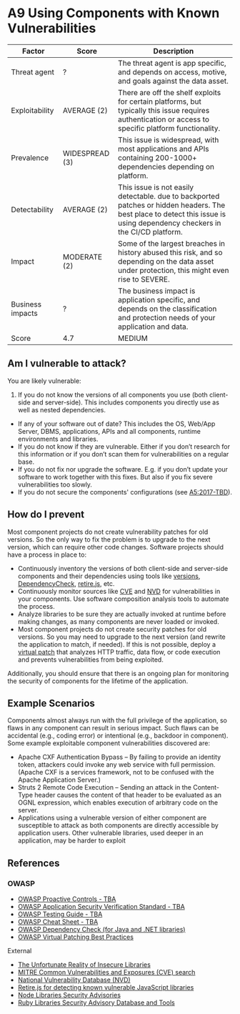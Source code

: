 # A9 Using Components with Known Vulnerabilities

| Factor | Score | Description |
| -- | -- | -- |
| Threat agent | ? | The threat agent is app specific, and depends on access, motive, and goals against the data asset. |
| Exploitability | AVERAGE (2) | There are off the shelf exploits for certain platforms, but typically this issue requires authentication or access to specific platform functionality. |
| Prevalence | WIDESPREAD (3) | This issue is widespread, with most applications and APIs containing 200-1000+ dependencies depending on platform. |
| Detectability | AVERAGE (2) | This issue is not easily detectable. due to backported patches or hidden headers. The best place to detect this issue is using dependency checkers in the CI/CD platform. |
| Impact | MODERATE (2) | Some of the largest breaches in history abused this risk, and so depending on the data asset under protection, this might even rise to SEVERE. |
| Business impacts | ? | The business impact is application specific, and depends on the classification and protection needs of your application and data. |
| Score | 4.7 | MEDIUM |

## Am I vulnerable to attack?

You are likely vulnerable:

1. If you do not know the versions of all components you use (both client-side and server-side). This includes components you directly use as well as nested dependencies.

* If any of your software out of date? This includes the OS, Web/App Server, DBMS, applications, APIs and all components, runtime environments and libraries.
* If you do not know if they are vulnerable. Either if you don’t research for this information or if you don’t scan them for vulnerabilities on a regular base.
* If you do not fix nor upgrade the software. E.g. if you don’t update your software to work together with this fixes. But also if you fix severe vulnerabilities too slowly.
* If you do not secure the components' configurations (see [A5:2017-TBD]()).

## How do I prevent

Most component projects do not create vulnerability patches for old versions. So the only way to fix the problem is to upgrade to the next version, which can require other code changes. Software projects should have a process in place to:
* Continuously inventory the versions of both client-side and server-side components and their dependencies using tools like [versions](http://www.mojohaus.org/versions-maven-plugin/), [DependencyCheck](https://www.owasp.org/index.php/OWASP_Dependency_Check), [retire.js](https://github.com/retirejs/retire.js/), etc.
* Continuously monitor sources like [CVE](https://cve.mitre.org/) and [NVD](https://nvd.nist.gov/) for vulnerabilities in your components. Use software composition analysis tools to automate the process.
* Analyze libraries to be sure they are actually invoked at runtime before making changes, as many components are never loaded or invoked.
* Most component projects do not create security patches for old versions. So you may need to upgrade to the next version (and rewrite the application to match, if needed). If this is not possible, deploy a [virtual patch](https://www.owasp.org/index.php/Virtual_Patching_Best_Practices#What_is_a_Virtual_Patch.3F) that analyzes HTTP traffic, data flow, or code execution and prevents vulnerabilities from being exploited.

Additionally, you should ensure that there is an ongoing plan for monitoring the security of components for the lifetime of the application.


## Example Scenarios

Components almost always run with the full privilege of the application, so flaws in any component can result in serious impact. Such flaws can be accidental (e.g., coding error) or intentional (e.g., backdoor in component). Some example exploitable component vulnerabilities discovered are:
* Apache CXF Authentication Bypass – By failing to provide an identity token, attackers could invoke any web service with full permission. (Apache CXF is a services framework, not to be confused with the Apache Application Server.)
* Struts 2 Remote Code Execution – Sending an attack in the Content-Type header causes the content of that header to be evaluated as an OGNL expression, which enables execution of arbitrary code on the server.
* Applications using a vulnerable version of either component are susceptible to attack as both components are directly accessible by application users. Other vulnerable libraries, used deeper in an application, may be harder to exploit

## References

### OWASP

* [OWASP Proactive Controls - TBA]()
* [OWASP Application Security Verification Standard - TBA]()
* [OWASP Testing Guide - TBA]()
* [OWASP Cheat Sheet - TBA]()
* [OWASP Dependency Check (for Java and .NET libraries)](https://www.owasp.org/index.php/OWASP_Dependency_Check)
* [OWASP Virtual Patching Best Practices](https://www.owasp.org/index.php/Virtual_Patching_Best_Practices)

External
* [The Unfortunate Reality of Insecure Libraries](http://www.aspectsecurity.com/research-presentations/the-unfortunate-reality-of-insecure-libraries)
* [MITRE Common Vulnerabilities and Exposures (CVE) search](https://www.cvedetails.com/version-search.php)
* [National Vulnerability Database (NVD)](https://nvd.nist.gov/)
* [Retire.js for detecting known vulnerable JavaScript libraries](https://github.com/retirejs/retire.js/)
* [Node Libraries Security Advisories](https://nodesecurity.io/advisories)
* [Ruby Libraries Security Advisory Database and Tools](https://rubysec.com/)
